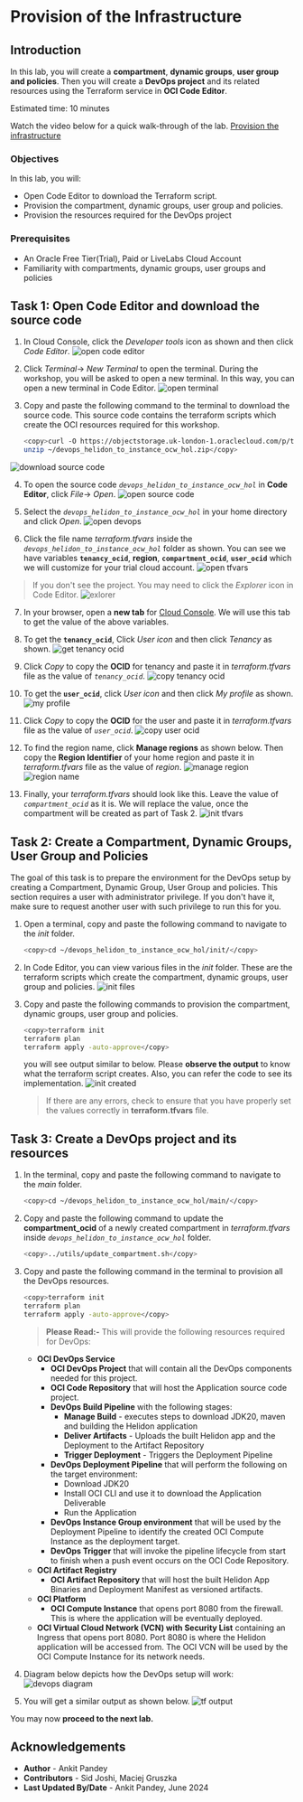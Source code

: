 # Provision of the Infrastructure

## Introduction

In this lab, you will create a **compartment**, **dynamic groups**, **user group and policies**. Then you will create a **DevOps project** and its related resources using the Terraform service in **OCI Code Editor**.

Estimated time: 10 minutes

Watch the video below for a quick walk-through of the lab.
[Provision the infrastructure](videohub:1_tnhjvsxr)

### Objectives

In this lab, you will:

* Open Code Editor to download the Terraform script.
* Provision the compartment, dynamic groups, user group and policies.
* Provision the resources required for the DevOps project

### Prerequisites

* An Oracle Free Tier(Trial), Paid or LiveLabs Cloud Account
* Familiarity with compartments, dynamic groups, user groups and policies

## Task 1: Open Code Editor and download the source code

1. In Cloud Console, click the *Developer tools* icon as shown and then click *Code Editor*.
![open code editor](images/open-codeeditor.png)

2. Click *Terminal*-> *New Terminal* to open the terminal. During the workshop, you will be asked to open a new terminal. In this way, you can open a new terminal in Code Editor.
![open terminal](images/open-terminal.png)

3. Copy and paste the following command to the terminal to download the source code. This source code contains the terraform scripts which create the OCI resources required for this workshop. 

    ```bash
    <copy>curl -O https://objectstorage.uk-london-1.oraclecloud.com/p/toASyWGqXKfORRi0qxQZJ7TBBOn5TYwf1PxGQR2JZxVtS-RATjO1PqrVzZtsR9en/n/lrv4zdykjqrj/b/ankit-bucket/o/devops_helidon_to_instance_ocw_hol.zip
    unzip ~/devops_helidon_to_instance_ocw_hol.zip</copy>
    ```
![download source code](images/download-sourcecode.png)

4. To open the source code *`devops_helidon_to_instance_ocw_hol`* in **Code Editor**, click *File*-> *Open*.
![open source code](images/open-sourcecode.png)

5. Select the *`devops_helidon_to_instance_ocw_hol`* in your home directory and click *Open*.
![open devops](images/open-devops.png)

6. Click the file name *terraform.tfvars* inside the *`devops_helidon_to_instance_ocw_hol`* folder as shown. You can see we have variables **`tenancy_ocid`**, **region**, **`compartment_ocid`**, **`user_ocid`** which we will customize for your trial cloud account. 
![open tfvars](images/open-tfvars.png)

> If you don't see the project. You may need to click the *Explorer* icon in Code Editor.
![exlorer](images/explorer.png)

7. In your browser, open a **new tab** for [Cloud Console](https://cloud.oracle.com/). We will use this tab to get the value of the above variables.

8. To get the **`tenancy_ocid`**, Click *User icon* and then click *Tenancy* as shown.
![get tenancy ocid](images/get-tenancyocid.png)

9. Click *Copy* to copy the **OCID** for tenancy and paste it in *terraform.tfvars* file as the value of *`tenancy_ocid`*.
![copy tenancy ocid](images/copy-tenancyocid.png)

10. To get the **`user_ocid`**, click *User icon* and then click *My profile* as shown.
![my profile](images/my-profile.png)

11. Click *Copy* to copy the **OCID** for the user and paste it in *terraform.tfvars* file as the value of *`user_ocid`*.
![copy user ocid](images/copy-userocid.png)


12. To find the region name, click **Manage regions** as shown below. Then copy the **Region Identifier** of your home region and paste it in *terraform.tfvars* file as the value of *region*.
![manage region](images/manage-region.png)
![region name](images/region-name.png)

13. Finally, your *terraform.tfvars* should look like this. Leave the value of *`compartment_ocid`* as it is. We will replace the value, once the compartment will be created as part of Task 2.
![init tfvars](images/init-tfvars.png)

## Task 2: Create a Compartment, Dynamic Groups, User Group and Policies

The goal of this task is to prepare the environment for the DevOps setup by creating a Compartment, Dynamic Group, User Group and policies. This section requires a user with administrator privilege. If you don't have it, make sure to request another user with such privilege to run this for you.

1. Open a terminal, copy and paste the following command to navigate to the *init* folder.
    ```bash
    <copy>cd ~/devops_helidon_to_instance_ocw_hol/init/</copy>
    ```

2. In Code Editor, you can view various files in the *init* folder. These are the terraform scripts which create the compartment, dynamic groups, user group and policies.
![init files](images/init-files.png)

3. Copy and paste the following commands to provision the compartment, dynamic groups, user group and policies. 
    ```bash
    <copy>terraform init
    terraform plan
    terraform apply -auto-approve</copy>
    ```
    you will see output similar to below. Please **observe the output** to know what the terraform script creates. Also, you can refer the code to see its implementation.
    ![init created](images/init-created.png)

    > If there are any errors, check to ensure that you have properly set the values correctly in **terraform.tfvars** file.

## Task 3: Create a DevOps project and its resources

1. In the terminal, copy and paste the following command to navigate to the *main* folder.
    ```bash
    <copy>cd ~/devops_helidon_to_instance_ocw_hol/main/</copy>
    ```

2. Copy and paste the following command to update the **compartment_ocid** of a newly created compartment in  *terraform.tfvars* inside *`devops_helidon_to_instance_ocw_hol`* folder. 
    ```bash
    <copy>../utils/update_compartment.sh</copy>
    ```

3. Copy and paste the following command in the terminal to provision all the DevOps resources.
    ```bash
    <copy>terraform init
    terraform plan
    terraform apply -auto-approve</copy>
    ```

    > **Please Read:-**
    This will provide the following resources required for DevOps:
    * **OCI DevOps Service** 
        * **OCI DevOps Project** that will contain all the DevOps components needed for this project.
        * **OCI Code Repository** that will host the Application source code project.
        * **DevOps Build Pipeline** with the following stages:
            * **Manage Build** - executes steps to download JDK20, maven and building the Helidon application
            * **Deliver Artifacts** - Uploads the built Helidon app and the Deployment to the Artifact Repository
            * **Trigger Deployment** - Triggers the Deployment Pipeline
        * **DevOps Deployment Pipeline** that will perform the following on the target environment:
            * Download JDK20
            * Install OCI CLI and use it to download the Application Deliverable
            * Run the Application
        * **DevOps Instance Group environment** that will be used by the Deployment Pipeline to identify the created OCI Compute Instance as the deployment target.
        * **DevOps Trigger** that will invoke the pipeline lifecycle from start to finish when a push event occurs on the OCI Code Repository.
    * **OCI Artifact Registry**
        * **OCI Artifact Repository** that will host the built Helidon App Binaries and Deployment Manifest as versioned artifacts.
    * **OCI Platform**
        * **OCI Compute Instance** that opens port 8080 from the firewall. This is where the application will be eventually deployed.
    * **OCI Virtual Cloud Network (VCN) with Security List** containing an Ingress that opens port 8080. Port 8080 is where the Helidon application will be accessed from. The OCI VCN will be used by the OCI Compute Instance for its network needs.

4. Diagram below depicts how the DevOps setup will work:
    ![devops diagram](images/devops-diagram.png)

5. You will get a similar output as shown below.
    ![tf output](images/tf-output.png)


You may now **proceed to the next lab.**

## Acknowledgements

* **Author** -  Ankit Pandey
* **Contributors** - Sid Joshi, Maciej Gruszka
* **Last Updated By/Date** - Ankit Pandey, June 2024

